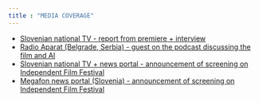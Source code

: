 ```yaml
---
title : "MEDIA COVERAGE"
---
```


* <a href="https://365.rtvslo.si/arhiv/kultura/175022056" target="_blank"> Slovenian national TV - report from premiere + interview </a>
* <a href="https://www.mixcloud.com/Sceniranje/265-nejc-trampuž-damjan-dobrila-art-intelligence/" target="_blank"> Radio Aparat (Belgrade, Serbia) - guest on the podcast discussing the film and AI </a>
* <a href="https://www.rtvslo.si/kultura/film-in-tv/na-festivalu-neodvisnega-filma-jagodni-izbor-slovenske-neodvisne-produkcije/705563" target="_blank"> Slovenian national TV + news portal -  announcement of screening on Independent Film Festival </a>
* <a href="https://megafon.si/kultura-vse/na-festivalu-neodvisnega-filma-jagodni-izbor-slovenske-neodvisne-filmske-produkcije/" target="_blank"> Megafon news portal (Slovenia) - announcement of screening on Independent Film Festival </a>
